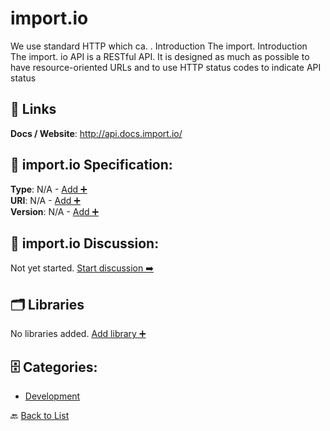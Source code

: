 # import.io

We use standard HTTP which ca. .  Introduction The import. Introduction The import. io API is a RESTful API. It is designed as much as possible to have resource-oriented URLs and to use HTTP status codes to indicate API status

##  🔗 Links
**Docs / Website**: http://api.docs.import.io/

## 🧬 import.io Specification:
**Type**: N/A - [Add ➕](https://github.com/apis-list/apis-list/edit/main/apis.yaml#L23423)  
**URI**: N/A - [Add ➕](https://github.com/apis-list/apis-list/edit/main/apis.yaml#L23423)  
**Version**: N/A - [Add ➕](https://github.com/apis-list/apis-list/edit/main/apis.yaml#L23423)

## 💬 import.io Discussion:
Not yet started. [Start discussion ➡️](https://github.com/apis-list/apis-list/discussions/new)

## 🗂️ Libraries

No libraries added. [Add library ➕](https://github.com/apis-list/apis-list/edit/main/apis.yaml#L23423)    


## 🗄️ Categories:
- [Development](https://github.com/apis-list/apis-list#development-)

🔙  [Back to List](https://github.com/apis-list/apis-list)
